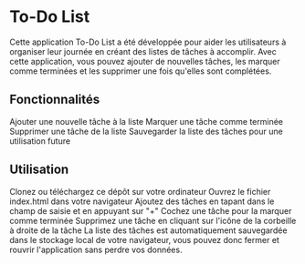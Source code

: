 <h1> To-Do List</h1>
<p>Cette application To-Do List a été développée pour aider les utilisateurs à organiser leur journée en créant des listes de tâches à accomplir. Avec cette application, vous pouvez ajouter de nouvelles tâches, les marquer comme terminées et les supprimer une fois qu'elles sont complétées.</p>

<h2>Fonctionnalités</h2>

Ajouter une nouvelle tâche à la liste
Marquer une tâche comme terminée
Supprimer une tâche de la liste
Sauvegarder la liste des tâches pour une utilisation future

<h2>Utilisation</h2>
Clonez ou téléchargez ce dépôt sur votre ordinateur
Ouvrez le fichier index.html dans votre navigateur
Ajoutez des tâches en tapant dans le champ de saisie et en appuyant sur "+"
Cochez une tâche pour la marquer comme terminée
Supprimez une tâche en cliquant sur l'icône de la corbeille à droite de la tâche
La liste des tâches est automatiquement sauvegardée dans le stockage local de votre navigateur, vous pouvez donc fermer et rouvrir l'application sans perdre vos données.
